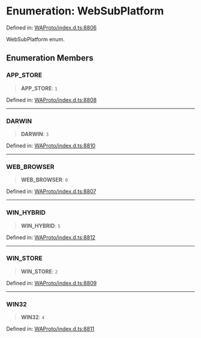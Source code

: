 # Enumeration: WebSubPlatform

Defined in: [WAProto/index.d.ts:8806](https://github.com/Fokusdotid/Baileys/blob/039f28db78950e3bac7c407f144ea390dcdf207d/WAProto/index.d.ts#L8806)

WebSubPlatform enum.

## Enumeration Members

### APP\_STORE

> **APP\_STORE**: `1`

Defined in: [WAProto/index.d.ts:8808](https://github.com/Fokusdotid/Baileys/blob/039f28db78950e3bac7c407f144ea390dcdf207d/WAProto/index.d.ts#L8808)

***

### DARWIN

> **DARWIN**: `3`

Defined in: [WAProto/index.d.ts:8810](https://github.com/Fokusdotid/Baileys/blob/039f28db78950e3bac7c407f144ea390dcdf207d/WAProto/index.d.ts#L8810)

***

### WEB\_BROWSER

> **WEB\_BROWSER**: `0`

Defined in: [WAProto/index.d.ts:8807](https://github.com/Fokusdotid/Baileys/blob/039f28db78950e3bac7c407f144ea390dcdf207d/WAProto/index.d.ts#L8807)

***

### WIN\_HYBRID

> **WIN\_HYBRID**: `5`

Defined in: [WAProto/index.d.ts:8812](https://github.com/Fokusdotid/Baileys/blob/039f28db78950e3bac7c407f144ea390dcdf207d/WAProto/index.d.ts#L8812)

***

### WIN\_STORE

> **WIN\_STORE**: `2`

Defined in: [WAProto/index.d.ts:8809](https://github.com/Fokusdotid/Baileys/blob/039f28db78950e3bac7c407f144ea390dcdf207d/WAProto/index.d.ts#L8809)

***

### WIN32

> **WIN32**: `4`

Defined in: [WAProto/index.d.ts:8811](https://github.com/Fokusdotid/Baileys/blob/039f28db78950e3bac7c407f144ea390dcdf207d/WAProto/index.d.ts#L8811)
